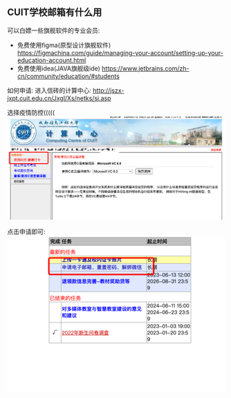 ## CUIT学校邮箱有什么用
可以白嫖一些旗舰软件的专业会员: 
* 免费使用figma(原型设计旗舰软件)
  https://figmachina.com/guide/managing-your-account/setting-up-your-education-account.html
* 免费使用idea(JAVA旗舰级ide)
  https://www.jetbrains.com/zh-cn/community/education/#students 



如何申请: 
进入信砖的计算中心: 
http://jszx-jxpt.cuit.edu.cn/Jxgl/Xs/netks/sj.asp

选择疫情防控(((((
![alt text](image-2.png)

点击申请即可: 
![alt text](image-1.png)